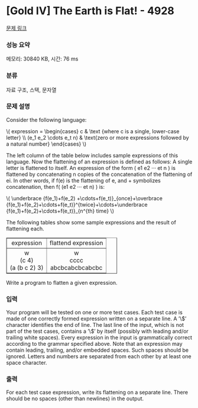 # [Gold IV] The Earth is Flat! - 4928 

[문제 링크](https://www.acmicpc.net/problem/4928) 

### 성능 요약

메모리: 30840 KB, 시간: 76 ms

### 분류

자료 구조, 스택, 문자열

### 문제 설명

<p>Consider the following language:</p>

<p>\( expression = \begin{cases} c & \text {where c is a single, lower-case letter} \\ (e_1 e_2 \cdots e_t n) & \text{zero or more expressions followed by a natural number} \end{cases} \)</p>

<p>The left column of the table below includes sample expressions of this language. Now the flattening of an expression is defined as follows: A single letter is flattened to itself. An expression of the form ( e1 e2 ··· et n ) is flattened by concatenating n copies of the concatenation of the flattening of ei. In other words, if f(e) is the flattening of e, and + symbolizes concatenation, then f( (e1 e2 ··· et n) ) is:</p>

<p>\( \underbrace {f(e_1)+f(e_2) +\cdots+f(e_t)}_{once}+\overbrace {f(e_1)+f(e_2)+\cdots+f(e_t)}^{twice}+\cdots+\underbrace {f(e_1)+f(e_2)+\cdots+f(e_t)}_{n^{th} time} \)</p>

<p>The following tables show some sample expressions and the result of flattening each.</p>

<table border="1" cellpadding="1" cellspacing="1" style="width:300px">
	<tbody>
		<tr>
			<td style="text-align:center">expression</td>
			<td style="text-align:center">flattend expression</td>
		</tr>
		<tr>
			<td style="text-align:center">w<br>
			(c 4)<br>
			(a (b c 2) 3)</td>
			<td style="text-align:center">w<br>
			cccc<br>
			abcbcabcbcabcbc</td>
		</tr>
	</tbody>
</table>

<p>Write a program to flatten a given expression.</p>

### 입력 

 <p>Your program will be tested on one or more test cases. Each test case is made of one correctly formed expression written on a separate line. A ’\$’ character identifies the end of line. The last line of the input, which is not part of the test cases, contains a ’\$’ by itself (possibly with leading and/or trailing white spaces). Every expression in the input is grammatically correct according to the grammar specified above. Note that an expression may contain leading, trailing, and/or embedded spaces. Such spaces should be ignored. Letters and numbers are separated from each other by at least one space character.</p>

### 출력 

 <p>For each test case expression, write its flattening on a separate line. There should be no spaces (other than newlines) in the output.</p>

